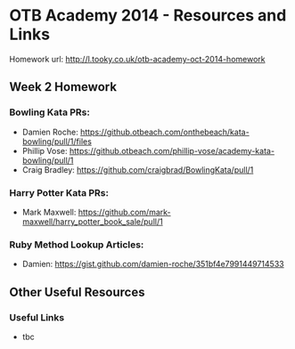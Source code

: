 OTB Academy 2014 - Resources and Links
=====================
Homework url: http://l.tooky.co.uk/otb-academy-oct-2014-homework

## Week 2 Homework

### Bowling Kata PRs:

- Damien Roche: https://github.otbeach.com/onthebeach/kata-bowling/pull/1/files
- Phillip Vose: https://github.otbeach.com/phillip-vose/academy-kata-bowling/pull/1
- Craig Bradley: https://github.com/craigbrad/BowlingKata/pull/1

### Harry Potter Kata PRs:

- Mark Maxwell: https://github.com/mark-maxwell/harry_potter_book_sale/pull/1

### Ruby Method Lookup Articles:

- Damien: https://gist.github.com/damien-roche/351bf4e7991449714533

## Other Useful Resources

### Useful Links
- tbc
